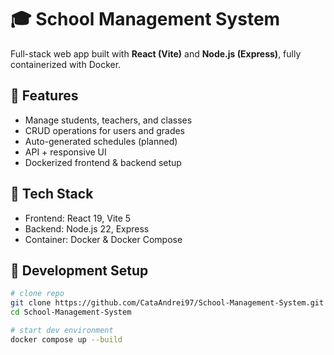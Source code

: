 # 🎓 School Management System

Full-stack web app built with **React (Vite)** and **Node.js (Express)**, fully containerized with Docker.

## 🚀 Features
- Manage students, teachers, and classes
- CRUD operations for users and grades
- Auto-generated schedules (planned)
- API + responsive UI
- Dockerized frontend & backend setup

## 🧱 Tech Stack
- Frontend: React 19, Vite 5
- Backend: Node.js 22, Express
- Container: Docker & Docker Compose

## 🧰 Development Setup
```bash
# clone repo
git clone https://github.com/CataAndrei97/School-Management-System.git
cd School-Management-System

# start dev environment
docker compose up --build
